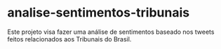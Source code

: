 # analise-sentimentos-tribunais
Este projeto visa fazer uma análise de sentimentos baseado nos tweets feitos relacionados aos Tribunais do Brasil.

